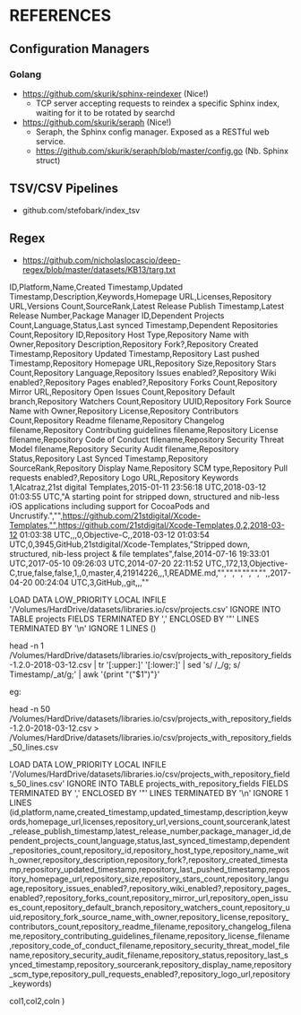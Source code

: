 # REFERENCES

## Configuration Managers

### Golang
- https://github.com/skurik/sphinx-reindexer (Nice!)
    - TCP server accepting requests to reindex a specific Sphinx index, waiting for it to be rotated by searchd
- https://github.com/skurik/seraph (Nice!)
    - Seraph, the Sphinx config manager. Exposed as a RESTful web service.
    - https://github.com/skurik/seraph/blob/master/config.go (Nb. Sphinx struct)

## TSV/CSV Pipelines
- github.com/stefobark/index_tsv

## Regex
- https://github.com/nicholaslocascio/deep-regex/blob/master/datasets/KB13/targ.txt


ID,Platform,Name,Created Timestamp,Updated Timestamp,Description,Keywords,Homepage URL,Licenses,Repository URL,Versions Count,SourceRank,Latest Release Publish Timestamp,Latest Release Number,Package Manager ID,Dependent Projects Count,Language,Status,Last synced Timestamp,Dependent Repositories Count,Repository ID,Repository Host Type,Repository Name with Owner,Repository Description,Repository Fork?,Repository Created Timestamp,Repository Updated Timestamp,Repository Last pushed Timestamp,Repository Homepage URL,Repository Size,Repository Stars Count,Repository Language,Repository Issues enabled?,Repository Wiki enabled?,Repository Pages enabled?,Repository Forks Count,Repository Mirror URL,Repository Open Issues Count,Repository Default branch,Repository Watchers Count,Repository UUID,Repository Fork Source Name with Owner,Repository License,Repository Contributors Count,Repository Readme filename,Repository Changelog filename,Repository Contributing guidelines filename,Repository License filename,Repository Code of Conduct filename,Repository Security Threat Model filename,Repository Security Audit filename,Repository Status,Repository Last Synced Timestamp,Repository SourceRank,Repository Display Name,Repository SCM type,Repository Pull requests enabled?,Repository Logo URL,Repository Keywords
1,Alcatraz,21st digital Templates,2015-01-11 23:56:18 UTC,2018-03-12 01:03:55 UTC,"A starting point for stripped down, structured and nib-less iOS applications including support for CocoaPods and Uncrustify.","",https://github.com/21stdigital/Xcode-Templates,"",https://github.com/21stdigital/Xcode-Templates,0,2,2018-03-12 01:03:38 UTC,,,0,Objective-C,,2018-03-12 01:03:54 UTC,0,3945,GitHub,21stdigital/Xcode-Templates,"Stripped down, structured, nib-less project & file templates",false,2014-07-16 19:33:01 UTC,2017-05-10 09:26:03 UTC,2014-07-20 22:11:52 UTC,,172,13,Objective-C,true,false,false,1,,0,master,4,21914226,,,1,README.md,"","","","","","",,2017-04-20 00:24:04 UTC,3,GitHub,,git,,,""

LOAD DATA LOW_PRIORITY LOCAL INFILE '/Volumes/HardDrive/datasets/libraries.io/csv/projects.csv' IGNORE INTO TABLE projects
FIELDS TERMINATED BY ',' 
ENCLOSED BY '"' 
LINES TERMINATED BY '\n'
IGNORE 1 LINES ()

head -n 1 /Volumes/HardDrive/datasets/libraries.io/csv/projects_with_repository_fields-1.2.0-2018-03-12.csv | tr '[:upper:]' '[:lower:]' | sed 's/ /_/g; s/ Timestamp/_at/g;' | awk '{print "("$1")"}'

eg:

head -n 50 /Volumes/HardDrive/datasets/libraries.io/csv/projects_with_repository_fields-1.2.0-2018-03-12.csv > /Volumes/HardDrive/datasets/libraries.io/csv/projects_with_repository_fields_50_lines.csv

LOAD DATA LOW_PRIORITY LOCAL INFILE '/Volumes/HardDrive/datasets/libraries.io/csv/projects_with_repository_fields_50_lines.csv' IGNORE INTO TABLE projects_with_repository_fields
FIELDS TERMINATED BY ',' 
ENCLOSED BY '"' 
LINES TERMINATED BY '\n'
IGNORE 1 LINES (id,platform,name,created_timestamp,updated_timestamp,description,keywords,homepage_url,licenses,repository_url,versions_count,sourcerank,latest_release_publish_timestamp,latest_release_number,package_manager_id,dependent_projects_count,language,status,last_synced_timestamp,dependent_repositories_count,repository_id,repository_host_type,repository_name_with_owner,repository_description,repository_fork?,repository_created_timestamp,repository_updated_timestamp,repository_last_pushed_timestamp,repository_homepage_url,repository_size,repository_stars_count,repository_language,repository_issues_enabled?,repository_wiki_enabled?,repository_pages_enabled?,repository_forks_count,repository_mirror_url,repository_open_issues_count,repository_default_branch,repository_watchers_count,repository_uuid,repository_fork_source_name_with_owner,repository_license,repository_contributors_count,repository_readme_filename,repository_changelog_filename,repository_contributing_guidelines_filename,repository_license_filename,repository_code_of_conduct_filename,repository_security_threat_model_filename,repository_security_audit_filename,repository_status,repository_last_synced_timestamp,repository_sourcerank,repository_display_name,repository_scm_type,repository_pull_requests_enabled?,repository_logo_url,repository_keywords)

col1,col2,coln )